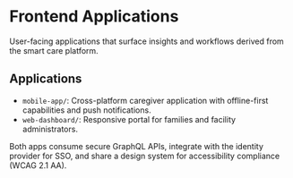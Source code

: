 # Frontend Applications

User-facing applications that surface insights and workflows derived from the smart care platform.

## Applications
- `mobile-app/`: Cross-platform caregiver application with offline-first capabilities and push notifications.
- `web-dashboard/`: Responsive portal for families and facility administrators.

Both apps consume secure GraphQL APIs, integrate with the identity provider for SSO, and share a design system for accessibility compliance (WCAG 2.1 AA).
